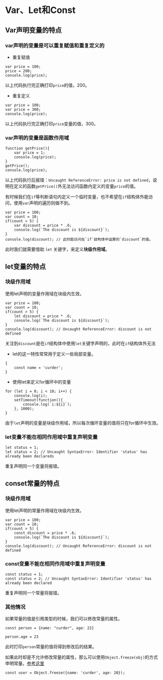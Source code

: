 # Var、Let和Const

## Var声明变量的特点

### var声明的变量是可以重复赋值和重复定义的

- 重复赋值

```
var price = 100;
price = 200;
console.log(price);
```

以上代码执行完正确打印`price`的值，200。

- 重复定义

```
var price = 100;
var price = 300;
console.log(price);
```

以上代码执行完正确打印`price`变量的值，300。

### var声明的变量是函数作用域

```
function getPrice(){
    var price = 1;
    console.log(price);
}
getPrice();
console.log(price);
```

以上代码执行后报错：`Uncaught ReferenceError: price is not defined`，说明在定义的函数`getPrice()`外无法访问函数内定义的变量`price`的值。

有时候我们在`if`等判断语句内定义一个临时变量，也不希望在`if`结构体外能访问，使用`var`声明的遍历则做不到。

```
var price = 100;
var count = 10;
if(count > 5) {
    var discount = price * .6;
    console.log(`The discount is ${discount}`);
}
console.log(discount); // 此时能访问在`if`结构体中运算的`discount`的值。
```

此时我们就需要借助 `let` 关键字，来定义**块级作用域**。

## let变量的特点

### 块级作用域

使用let声明的变量作用域在块级内生效。

```
var price = 100;
var count = 10;
if(count > 5) {
    let discount = price * .6;
    console.log(`The discount is ${discount}`);
}
console.log(discount); // Uncaught ReferenceError: discount is not defined
```
 
关注到`discount`是在`if`结构体中使用`let`关键字声明的，此时在`if`结构体外无法


- let的这一特性常常用于定义一些局部变量。
```
{
    const name = 'curder';
}
```

- 使用let来定义for循环中的变量

```
for (let i = 0; i < 10; i++) {
    console.log(i);
    setTimeout(function(){
        console.log(`i:${i}`);
    }, 1000);
}
```

由于`let`声明的变量是块级作用域，所以每次循环变量的值将只在for循环中生效。


### let变量不能在相同作用域中重复声明变量

```
let status = 1;
let status = 2; // Uncaught SyntaxError: Identifier 'status' has already been declareds
```

重复声明同一个变量将报错。


## conset常量的特点

### 块级作用域

使用let声明的常量作用域在块级内生效。

```
var price = 100;
var count = 10;
if(count > 5) {
    const discount = price * .6;
    console.log(`The discount is ${discount}`);
}
console.log(discount); // Uncaught ReferenceError: discount is not defined
```

### const变量不能在相同作用域中重复声明变量
```
const status = 1;
const status = 2; // Uncaught SyntaxError: Identifier 'status' has already been declared
```

重复声明同一个常量将报错。

### 其他情况

如果常量的值是引用类型的时候，我们可以修改常量的属性。

```
const person = {name: "curder", age: 22}

person.age = 23
```
此时打印`person`常量的值将得到修改后的结果。

如果此时却是不允许修改常量的属性，那么可以使用`Object.freeze(obj)`的方式申明常量。[参考这里](https://developer.mozilla.org/zh-CN/docs/Web/JavaScript/Reference/Global_Objects/Object/freeze)

```
const user = Object.freeze({name: 'curder', age: 20});
```
